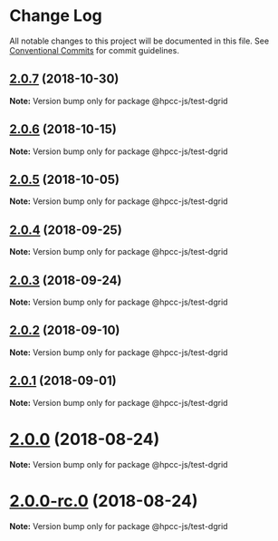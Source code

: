 # Change Log

All notable changes to this project will be documented in this file.
See [Conventional Commits](https://conventionalcommits.org) for commit guidelines.

<a name="2.0.7"></a>
## [2.0.7](https://github.com/GordonSmith/Visualization/compare/@hpcc-js/test-dgrid@2.0.6...@hpcc-js/test-dgrid@2.0.7) (2018-10-30)

**Note:** Version bump only for package @hpcc-js/test-dgrid





<a name="2.0.6"></a>
## [2.0.6](https://github.com/GordonSmith/Visualization/compare/@hpcc-js/test-dgrid@2.0.5...@hpcc-js/test-dgrid@2.0.6) (2018-10-15)

**Note:** Version bump only for package @hpcc-js/test-dgrid





<a name="2.0.5"></a>
## [2.0.5](https://github.com/GordonSmith/Visualization/compare/@hpcc-js/test-dgrid@2.0.4...@hpcc-js/test-dgrid@2.0.5) (2018-10-05)

**Note:** Version bump only for package @hpcc-js/test-dgrid





<a name="2.0.4"></a>
## [2.0.4](https://github.com/GordonSmith/Visualization/compare/@hpcc-js/test-dgrid@2.0.3...@hpcc-js/test-dgrid@2.0.4) (2018-09-25)

**Note:** Version bump only for package @hpcc-js/test-dgrid





<a name="2.0.3"></a>
## [2.0.3](https://github.com/GordonSmith/Visualization/compare/@hpcc-js/test-dgrid@2.0.2...@hpcc-js/test-dgrid@2.0.3) (2018-09-24)

**Note:** Version bump only for package @hpcc-js/test-dgrid





<a name="2.0.2"></a>
## [2.0.2](https://github.com/GordonSmith/Visualization/compare/@hpcc-js/test-dgrid@2.0.1...@hpcc-js/test-dgrid@2.0.2) (2018-09-10)

**Note:** Version bump only for package @hpcc-js/test-dgrid





<a name="2.0.1"></a>
## [2.0.1](https://github.com/GordonSmith/Visualization/compare/@hpcc-js/test-dgrid@2.0.0...@hpcc-js/test-dgrid@2.0.1) (2018-09-01)

**Note:** Version bump only for package @hpcc-js/test-dgrid





<a name="2.0.0"></a>
# [2.0.0](https://github.com/GordonSmith/Visualization/compare/@hpcc-js/test-dgrid@0.0.59...@hpcc-js/test-dgrid@2.0.0) (2018-08-24)

**Note:** Version bump only for package @hpcc-js/test-dgrid





<a name="2.0.0-rc.0"></a>
# [2.0.0-rc.0](https://github.com/GordonSmith/Visualization/compare/@hpcc-js/test-dgrid@0.0.59...@hpcc-js/test-dgrid@2.0.0-rc.0) (2018-08-24)

**Note:** Version bump only for package @hpcc-js/test-dgrid
